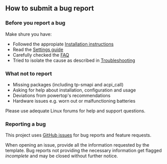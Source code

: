 ## How to submit a bug report

### Before you report a bug
Make shure you have:

* Followed the appropiate [Installation instructions](https://linrunner.de/en/tlp/docs/tlp-linux-advanced-power-management.html#installation)
* Read the [Settings guide](https://linrunner.de/en/tlp/docs/tlp-configuration.html)
* Carefully checked the [FAQ](https://linrunner.de/en/tlp/docs/tlp-faq.html)
* Tried to isolate the cause as described in [Troubleshooting](https://linrunner.de/en/tlp/docs/tlp-troubleshooting.html)

### What not to report
* Missing packages (including tp-smapi and acpi_call)
* Asking for help about installation, configuration and usage
* Deviations from powertop's recommendations
* Hardware issues e.g. worn out or malfunctioning batteries

Please use adequate Linux forums for help and support questions.

### Reporting a bug
This project uses [GitHub issues](https://github.com/linrunner/TLP/issues) for bug reports and feature requests.

When opening an issue, provide all the information requested by the template.
Bug reports not providing the necessary information get flagged *incomplete* and
may be closed without further notice.
